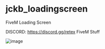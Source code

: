 # jckb_loadingscreen
FiveM Loading Screen

DISCORD: https://discord.gg/retex
FiveM Stuff

![image](https://github.com/jakubosdev/jckb_loadingscreen/assets/137827965/3642f583-1ff8-4363-be4f-6e5cd921e3eb)
